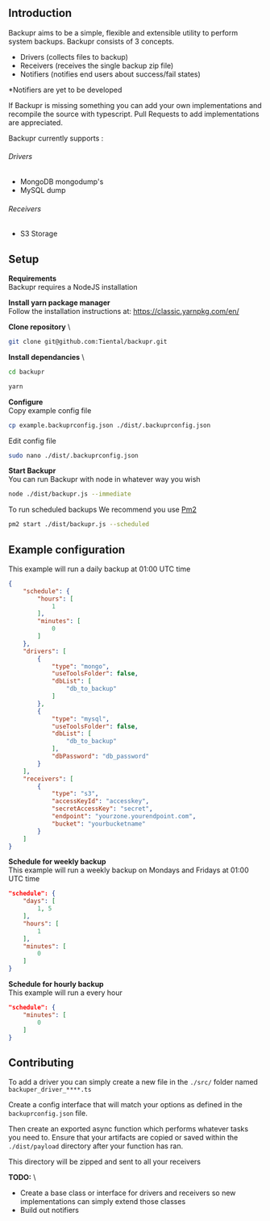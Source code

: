 ## Introduction
Backupr aims to be a simple, flexible and extensible utility to perform system backups.
Backupr consists of 3 concepts.
- Drivers (collects files to backup)
- Receivers (receives the single backup zip file)
- Notifiers (notifies end users about success/fail states)

*Notifiers are yet to be developed

If Backupr is missing something you can add your own implementations and recompile the source with typescript. Pull Requests to add implementations are appreciated.

Backupr currently supports :
###### Drivers
- MongoDB mongodump's
- MySQL dump
###### Receivers
- S3 Storage

## Setup
**Requirements** \
Backupr requires a NodeJS installation

**Install yarn package manager** \
Follow the installation instructions at:
https://classic.yarnpkg.com/en/

**Clone repository** \
```bash
git clone git@github.com:Tiental/backupr.git
```

**Install dependancies** \
```bash
cd backupr
```
```bash
yarn
```

**Configure** \
Copy example config file
```bash
cp example.backuprconfig.json ./dist/.backuprconfig.json
```
Edit config file
```bash
sudo nano ./dist/.backuprconfig.json
```

**Start Backupr** \
You can run Backupr with node in whatever way you wish
```bash
node ./dist/backupr.js --immediate
```

To run scheduled backups We recommend you use [Pm2](https://pm2.keymetrics.io/)
```bash
pm2 start ./dist/backupr.js --scheduled
```

## Example configuration
This example will run a daily backup at 01:00 UTC time
```json
{
    "schedule": {
        "hours": [
            1
        ],
        "minutes": [
            0
        ]
    },
    "drivers": [
        {
            "type": "mongo",
            "useToolsFolder": false,
            "dbList": [
                "db_to_backup"
            ]
        },
        {
            "type": "mysql",
            "useToolsFolder": false,
            "dbList": [
                "db_to_backup"
            ],
            "dbPassword": "db_password"
        }
    ],
    "receivers": [
        {
            "type": "s3",
            "accessKeyId": "accesskey",
            "secretAccessKey": "secret",
            "endpoint": "yourzone.yourendpoint.com",
            "bucket": "yourbucketname"
        }
    ]
}
```

**Schedule for weekly backup** \
This example will run a weekly backup on Mondays and Fridays at 01:00 UTC time
```json
"schedule": {
    "days": [
        1, 5
    ],
    "hours": [
        1
    ],
    "minutes": [
        0
    ]
}
```

**Schedule for hourly backup** \
This example will run a every hour
```json
"schedule": {
    "minutes": [
        0
    ]
}
```

## Contributing
To add a driver you can simply create a new file in the ```./src/``` folder named ```backuper_driver_****.ts```

Create a config interface that will match your options as defined in the  ```backuprconfig.json``` file.

Then create an exported async function which performs whatever tasks you need to. Ensure that your artifacts are copied or saved within the ```./dist/payload``` directory after your function has ran.

This directory will be zipped and sent to all your receivers

**TODO:** \
- Create a base class or interface for drivers and receivers so new implementations can simply extend those classes
- Build out notifiers